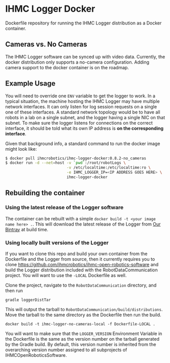 # IHMC Logger Docker

Dockerfile repository for running the IHMC Logger distribution as a Docker container.

## Cameras vs. No Cameras

The IHMC Logger software can be synced up with video data. Currently, the docker distribution only supports a no-camera configuration. Adding camera support to the docker container is on the roadmap.

## Example Usage

You will need to override one `ENV` variable to get the logger to work. In a typical situation, the machine hosting the IHMC Logger may have multiple network interfaces. It can only listen for log session requests on a single one of these interfaces. A standard network topology would be to have all robots in a lab on a single subnet, and the logger having a single NIC on that subnet. To make sure the logger listens for connections on the correct interface, it should be told what its own IP address is **on the corresponding interface**.

Given that background info, a standard command to run the docker image might look like:

```bash
$ docker pull ihmcrobotics/ihmc-logger-docker:0.8.2-no_cameras
$ docker run -d --net=host -v `pwd`:/root/robotLogs \
                           -v /etc/localtime:/etc/localtime:ro \
                           -e IHMC_LOGGER_IP=<IP ADDRESS GOES HERE> \
                           ihmc-logger-docker
```

## Rebuilding the container

### Using the latest release of the Logger software

The container can be rebuilt with a simple `docker build -t <your image name here> .`. This will download the latest release of the Logger from [Our Bintray](https://bintray.com/ihmcrobotics/distributions/IHMCLogger/view) at build time.

### Using locally built versions of the Logger

If you want to clone this repo and build your own container from the Dockerfile and the Logger from source, then it currently requires you to clone https://github.com/ihmcrobotics/ihmc-open-robotics-software and build the Logger distribution included with the RobotDataCommunication project. You will want to use the `-LOCAL` Dockerfile as well.

Clone the project, navigate to the `RobotDataCommunication` directory, and then run

    gradle loggerDistTar

This will output the tarball to `RobotDataCommunication/build/distributions`. Move the tarball to the same directory as the Dockerfile then run the build.

    docker build -t ihmc-logger-no-cameras-local -f Dockerfile-LOCAL .

You will want to make sure that the `LOGGER_VERSION` Environment Variable in the Dockerfile is the same as the version number on the tarball generated by the Gradle build. By default, this version number is inherited from the overarching version number assigned to all subprojects of IHMCOpenRoboticsSoftware.

